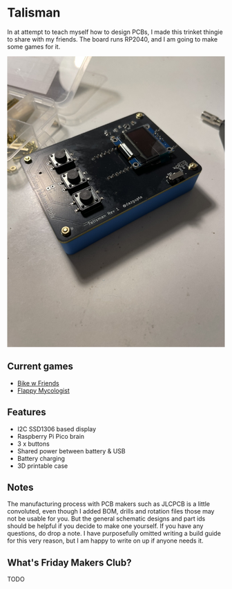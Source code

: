 # Talisman

In at attempt to teach myself how to design PCBs, I made this trinket thingie to share with my friends. The board runs RP2040, and I am going to make some games for it.

![Talisman](./images/talisman.JPG)

## Current games

 - [Bike w Friends](https://github.com/arijitdasgupta/bike_w_friends/)
 - [Flappy Mycologist](https://github.com/arijitdasgupta/flappy_mycologist)

## Features

 - I2C SSD1306 based display
 - Raspberry Pi Pico brain
 - 3 x buttons
 - Shared power between battery & USB
 - Battery charging
 - 3D printable case

## Notes

The manufacturing process with PCB makers such as JLCPCB is a little convoluted, even though I added BOM, drills and rotation files those may not be usable for you. But the general schematic designs and part ids should be helpful if you decide to make one yourself. If you have any questions, do drop a note. I have purposefully omitted writing a build guide for this very reason, but I am happy to write on up if anyone needs it.

## What's Friday Makers Club?

TODO
